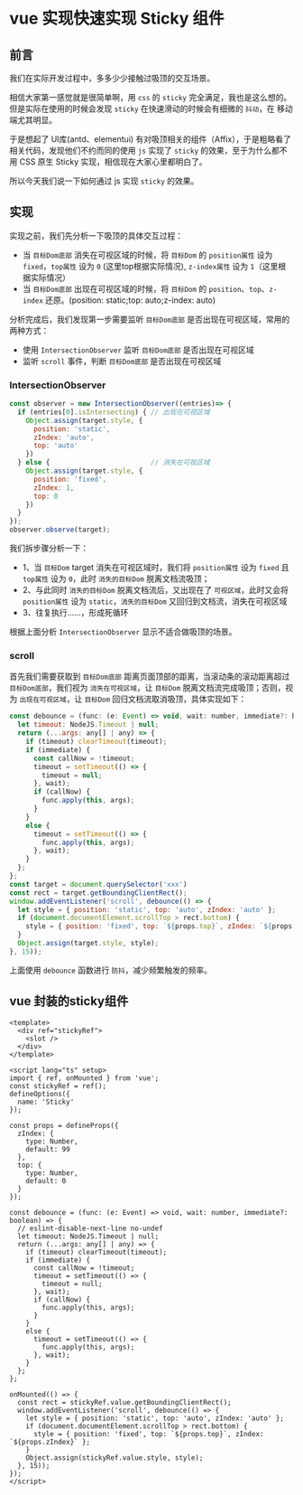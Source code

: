 # vue 实现快速实现 Sticky 组件

## 前言

我们在实际开发过程中，多多少少接触过吸顶的交互场景。

相信大家第一感觉就是很简单啊，用 `css` 的 `sticky` 完全满足，我也是这么想的。但是实际在使用的时候会发现 `sticky` 在快速滑动的时候会有细微的 `抖动`，在 移动端尤其明显。

于是想起了 UI库(antd、elementui) 有对吸顶相关的组件（Affix），于是粗略看了相关代码，发现他们不约而同的使用 `js` 实现了 `sticky` 的效果，至于为什么都不用 CSS 原生 Sticky 实现，相信现在大家心里都明白了。

所以今天我们说一下如何通过 js 实现 `sticky` 的效果。

## 实现

实现之前，我们先分析一下吸顶的具体交互过程：
- 当 `目标Dom底部` 消失在可视区域的时候，将 `目标Dom` 的 `position属性` 设为 `fixed`，`top属性` 设为 `0` (这里top根据实际情况), `z-index属性` 设为 `1`（这里根据实际情况）
- 当 `目标Dom底部` 出现在可视区域的时候，将 `目标Dom` 的 `position`、`top`、`z-index` 还原。(position: static;top: auto;z-index: auto)

分析完成后，我们发现第一步需要监听 `目标Dom底部` 是否出现在可视区域，常用的两种方式：
- 使用 `IntersectionObserver` 监听 `目标Dom底部` 是否出现在可视区域
- 监听 `scroll` 事件，判断 `目标Dom底部` 是否出现在可视区域


### IntersectionObserver
```js
const observer = new IntersectionObserver((entries)=> {
  if (entries[0].isIntersecting) { // 出现在可视区域
    Object.assign(target.style, {
      position: 'static',
      zIndex: 'auto',
      top: 'auto'
    })
  } else {                         // 消失在可视区域
    Object.assign(target.style, {
      position: 'fixed',
      zIndex: 1,
      top: 0
    })
  }
});
observer.observe(target);
```

我们拆步骤分析一下：
- 1、当 `目标Dom` target 消失在可视区域时，我们将 `position属性` 设为 `fixed` 且 `top属性` 设为 `0`，此时 `消失的目标Dom` 脱离文档流吸顶；
- 2、与此同时 `消失的目标Dom` 脱离文档流后，又出现在了 `可视区域`，此时又会将 `position属性` 设为 `static`，`消失的目标Dom` 又回归到文档流，消失在可视区域
- 3、往复执行……，形成死循环

根据上面分析 `IntersectionObserver` 显示不适合做吸顶的场景。

### scroll

首先我们需要获取到 `目标Dom底部` 距离页面顶部的距离，当滚动条的滚动距离超过 `目标Dom底部`，我们视为 `消失在可视区域`，让 `目标Dom` 脱离文档流完成吸顶；否则，视为 `出现在可视区域`，让 `目标Dom` 回归文档流取消吸顶，具体实现如下：

```js
const debounce = (func: (e: Event) => void, wait: number, immediate?: boolean) => {
  let timeout: NodeJS.Timeout | null;
  return (...args: any[] | any) => {
    if (timeout) clearTimeout(timeout);
    if (immediate) {
      const callNow = !timeout;
      timeout = setTimeout(() => {
        timeout = null;
      }, wait);
      if (callNow) {
        func.apply(this, args);
      }
    }
    else {
      timeout = setTimeout(() => {
        func.apply(this, args);
      }, wait);
    }
  };
};
const target = document.querySelector('xxx')
const rect = target.getBoundingClientRect();
window.addEventListener('scroll', debounce(() => {
  let style = { position: 'static', top: 'auto', zIndex: 'auto' };
  if (document.documentElement.scrollTop > rect.bottom) {
    style = { position: 'fixed', top: `${props.top}`, zIndex: `${props.zIndex}` };
  }
  Object.assign(target.style, style);
}, 15));
```

上面使用 `debounce` 函数进行 `防抖`，减少频繁触发的频率。


## vue 封装的sticky组件
```vue
<template>
  <div ref="stickyRef">
    <slot />
  </div>
</template>

<script lang="ts" setup>
import { ref, onMounted } from 'vue';
const stickyRef = ref();
defineOptions({
  name: 'Sticky'
});

const props = defineProps({
  zIndex: {
    type: Number,
    default: 99
  },
  top: {
    type: Number,
    default: 0
  }
});

const debounce = (func: (e: Event) => void, wait: number, immediate?: boolean) => {
  // eslint-disable-next-line no-undef
  let timeout: NodeJS.Timeout | null;
  return (...args: any[] | any) => {
    if (timeout) clearTimeout(timeout);
    if (immediate) {
      const callNow = !timeout;
      timeout = setTimeout(() => {
        timeout = null;
      }, wait);
      if (callNow) {
        func.apply(this, args);
      }
    }
    else {
      timeout = setTimeout(() => {
        func.apply(this, args);
      }, wait);
    }
  };
};

onMounted(() => {
  const rect = stickyRef.value.getBoundingClientRect();
  window.addEventListener('scroll', debounce(() => {
    let style = { position: 'static', top: 'auto', zIndex: 'auto' };
    if (document.documentElement.scrollTop > rect.bottom) {
      style = { position: 'fixed', top: `${props.top}`, zIndex: `${props.zIndex}` };
    }
    Object.assign(stickyRef.value.style, style);
  }, 15));
});
</script>
```

